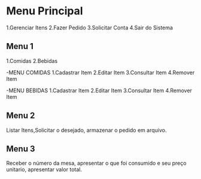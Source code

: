 Menu Principal
======
1.Gerenciar Itens
2.Fazer Pedido
3.Solicitar Conta
4.Sair do Sistema

Menu 1
------
1.Comidas
2.Bebidas

-MENU COMIDAS
1.Cadastrar Item
2.Editar Item
3.Consultar Item
4.Remover Item

-MENU BEBIDAS
1.Cadastrar Item
2.Editar Item
3.Consultar Item
4.Remover Item

Menu 2
------
Listar Itens,Solicitar o desejado, armazenar o pedido em arquivo.

Menu 3
------
Receber o número da mesa, apresentar o que foi consumido e seu preço unitario, apresentar valor total.
